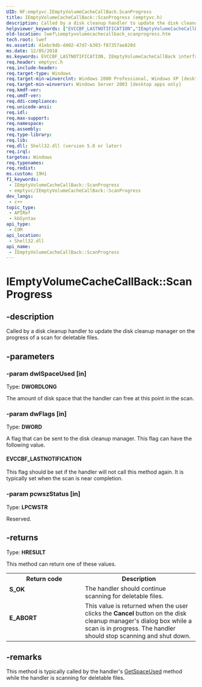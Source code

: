```yaml
---
UID: NF:emptyvc.IEmptyVolumeCacheCallBack.ScanProgress
title: IEmptyVolumeCacheCallBack::ScanProgress (emptyvc.h)
description: Called by a disk cleanup handler to update the disk cleanup manager on the progress of a scan for deletable files.
helpviewer_keywords: ["EVCCBF_LASTNOTIFICATION","IEmptyVolumeCacheCallBack interface [Legacy Windows Environment Features]","ScanProgress method","IEmptyVolumeCacheCallBack.ScanProgress","IEmptyVolumeCacheCallBack::ScanProgress","ScanProgress","ScanProgress method [Legacy Windows Environment Features]","ScanProgress method [Legacy Windows Environment Features]","IEmptyVolumeCacheCallBack interface","_win32_IEmptyVolumeCacheCallBack_ScanProgress","emptyvc/IEmptyVolumeCacheCallBack::ScanProgress","lwef.iemptyvolumecachecallback_scanprogress","shell.iemptyvolumecachecallback_scanprogress"]
old-location: lwef\iemptyvolumecachecallback_scanprogress.htm
tech.root: lwef
ms.assetid: 41ebc9db-d402-47d7-b303-f87357ae820d
ms.date: 12/05/2018
ms.keywords: EVCCBF_LASTNOTIFICATION, IEmptyVolumeCacheCallBack interface [Legacy Windows Environment Features],ScanProgress method, IEmptyVolumeCacheCallBack.ScanProgress, IEmptyVolumeCacheCallBack::ScanProgress, ScanProgress, ScanProgress method [Legacy Windows Environment Features], ScanProgress method [Legacy Windows Environment Features],IEmptyVolumeCacheCallBack interface, _win32_IEmptyVolumeCacheCallBack_ScanProgress, emptyvc/IEmptyVolumeCacheCallBack::ScanProgress, lwef.iemptyvolumecachecallback_scanprogress, shell.iemptyvolumecachecallback_scanprogress
req.header: emptyvc.h
req.include-header: 
req.target-type: Windows
req.target-min-winverclnt: Windows 2000 Professional, Windows XP [desktop apps only]
req.target-min-winversvr: Windows Server 2003 [desktop apps only]
req.kmdf-ver: 
req.umdf-ver: 
req.ddi-compliance: 
req.unicode-ansi: 
req.idl: 
req.max-support: 
req.namespace: 
req.assembly: 
req.type-library: 
req.lib: 
req.dll: Shell32.dll (version 5.0 or later)
req.irql: 
targetos: Windows
req.typenames: 
req.redist: 
ms.custom: 19H1
f1_keywords:
 - IEmptyVolumeCacheCallBack::ScanProgress
 - emptyvc/IEmptyVolumeCacheCallBack::ScanProgress
dev_langs:
 - c++
topic_type:
 - APIRef
 - kbSyntax
api_type:
 - COM
api_location:
 - Shell32.dll
api_name:
 - IEmptyVolumeCacheCallBack::ScanProgress
---
```


# IEmptyVolumeCacheCallBack::ScanProgress


## -description

Called by a disk cleanup handler to update the disk cleanup manager on the progress of a scan for deletable files.

## -parameters

### -param dwlSpaceUsed [in]

Type: <b>DWORDLONG</b>

The amount of disk space that the handler can free at this point in the scan.

### -param dwFlags [in]

Type: <b>DWORD</b>

A flag that can be sent to the disk cleanup manager. This flag can have the following value. 



#### EVCCBF_LASTNOTIFICATION

This flag should be set if the handler will not call this method again. It is typically set when the scan is near completion.

### -param pcwszStatus [in]

Type: <b>LPCWSTR</b>

Reserved.

## -returns

Type: <b>HRESULT</b>

This method can return one of these values.

<table>
<tr>
<th>Return code</th>
<th>Description</th>
</tr>
<tr>
<td width="40%">
<dl>
<dt><b>S_OK</b></dt>
</dl>
</td>
<td width="60%">
The handler should continue scanning for deletable files.

</td>
</tr>
<tr>
<td width="40%">
<dl>
<dt><b>E_ABORT</b></dt>
</dl>
</td>
<td width="60%">
This value is returned when the user clicks the <b>Cancel</b> button on the disk cleanup manager's dialog box while a scan is in progress. The handler should stop scanning and shut down.

</td>
</tr>
</table>

## -remarks

This method is typically called by the handler's <a href="/windows/desktop/api/emptyvc/nf-emptyvc-iemptyvolumecache-getspaceused">GetSpaceUsed</a> method while the handler is scanning for deletable files.

